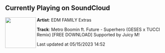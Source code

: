 ## Currently Playing on SoundCloud

[<img align="left" width="100" src="https://i1.sndcdn.com/artworks-Pd3ky8Dssw7vH1gM-onYmmg-t500x500.jpg">](https://soundcloud.com/edmfamilyextras/metro-boomin-ft-future-superhero-geses-x-tucci-remix-free-download?in=edm-family-remixes/sets/metro-boomin-ft-future)

**Artist**: EDM FAMILY Extras 

**Track**: Metro Boomin ft. Future - Superhero (GESES x TUCCI Remix) [FREE DOWNLOAD] Supported by Juicy M!

Last updated at 05/15/2023 14:52
